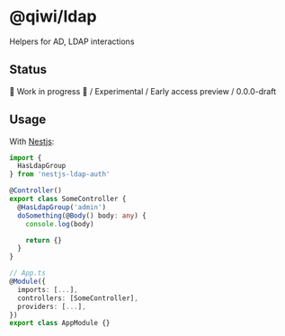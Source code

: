 # @qiwi/ldap
Helpers for AD, LDAP interactions

## Status
🚧 Work in progress 🚧 / Experimental / Early access preview / 0.0.0-draft

## Usage
With [Nestjs](https://nestjs.com/):
```typescript
import {
  HasLdapGroup
} from 'nestjs-ldap-auth'

@Controller()
export class SomeController {
  @HasLdapGroup('admin')
  doSomething(@Body() body: any) {
    console.log(body)

    return {}
  }
}

// App.ts
@Module({
  imports: [...],
  controllers: [SomeController],
  providers: [...],
})
export class AppModule {}
```
